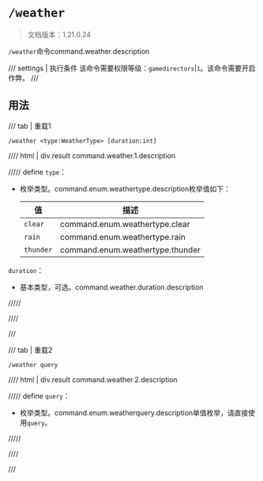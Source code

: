 # `/weather`

> 文档版本：1.21.0.24

`/weather`命令command.weather.description

/// settings | 执行条件
该命令需要权限等级：`gamedirectors`|`1`。该命令需要开启作弊。
///

## 用法

/// tab | 重载1
```mcfunction
/weather <type:WeatherType> [duration:int]
```

//// html | div.result
command.weather.1.description

///// define
`type`：<!-- md:samp WeatherType -->

- 枚举类型。command.enum.weathertype.description枚举值如下：

  |值|描述|
  |---|---|
  |`clear`|command.enum.weathertype.clear|
  |`rain`|command.enum.weathertype.rain|
  |`thunder`|command.enum.weathertype.thunder|


`duration`：<!-- md:samp int -->

- 基本类型，可选。command.weather.duration.description


/////

////

///

/// tab | 重载2
```mcfunction
/weather query
```

//// html | div.result
command.weather.2.description

///// define
`query`：<!-- md:samp WeatherQuery -->

- 枚举类型。command.enum.weatherquery.description单值枚举，请直接使用`query`。


/////

////

///
